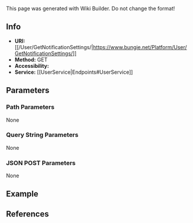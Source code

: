 <span class="wiki-builder">This page was generated with Wiki Builder. Do not change the format!</span>

## Info

* **URI:** [[/User/GetNotificationSettings/|https://www.bungie.net/Platform/User/GetNotificationSettings/]]
* **Method:** GET
* **Accessibility:** 
* **Service:** [[UserService|Endpoints#UserService]]

## Parameters
### Path Parameters
None

### Query String Parameters
None

### JSON POST Parameters
None

## Example


## References
